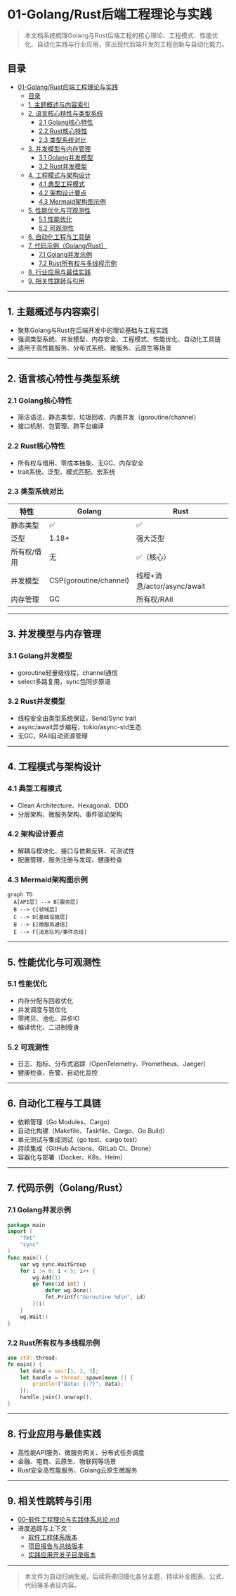 # 01-Golang/Rust后端工程理论与实践

> 本文档系统梳理Golang与Rust后端工程的核心理论、工程模式、性能优化、自动化实践与行业应用，突出现代后端开发的工程创新与自动化能力。

## 目录

- [01-Golang/Rust后端工程理论与实践](#01-golangrust后端工程理论与实践)
  - [目录](#目录)
  - [1. 主题概述与内容索引](#1-主题概述与内容索引)
  - [2. 语言核心特性与类型系统](#2-语言核心特性与类型系统)
    - [2.1 Golang核心特性](#21-golang核心特性)
    - [2.2 Rust核心特性](#22-rust核心特性)
    - [2.3 类型系统对比](#23-类型系统对比)
  - [3. 并发模型与内存管理](#3-并发模型与内存管理)
    - [3.1 Golang并发模型](#31-golang并发模型)
    - [3.2 Rust并发模型](#32-rust并发模型)
  - [4. 工程模式与架构设计](#4-工程模式与架构设计)
    - [4.1 典型工程模式](#41-典型工程模式)
    - [4.2 架构设计要点](#42-架构设计要点)
    - [4.3 Mermaid架构图示例](#43-mermaid架构图示例)
  - [5. 性能优化与可观测性](#5-性能优化与可观测性)
    - [5.1 性能优化](#51-性能优化)
    - [5.2 可观测性](#52-可观测性)
  - [6. 自动化工程与工具链](#6-自动化工程与工具链)
  - [7. 代码示例（Golang/Rust）](#7-代码示例golangrust)
    - [7.1 Golang并发示例](#71-golang并发示例)
    - [7.2 Rust所有权与多线程示例](#72-rust所有权与多线程示例)
  - [8. 行业应用与最佳实践](#8-行业应用与最佳实践)
  - [9. 相关性跳转与引用](#9-相关性跳转与引用)

---

## 1. 主题概述与内容索引

- 聚焦Golang与Rust在后端开发中的理论基础与工程实践
- 强调类型系统、并发模型、内存安全、工程模式、性能优化、自动化工具链
- 适用于高性能服务、分布式系统、微服务、云原生等场景

---

## 2. 语言核心特性与类型系统

### 2.1 Golang核心特性

- 简洁语法、静态类型、垃圾回收、内置并发（goroutine/channel）
- 接口机制、包管理、跨平台编译

### 2.2 Rust核心特性

- 所有权与借用、零成本抽象、无GC、内存安全
- trait系统、泛型、模式匹配、宏系统

### 2.3 类型系统对比

| 特性         | Golang                | Rust                        |
|--------------|-----------------------|-----------------------------|
| 静态类型     | ✅                    | ✅                          |
| 泛型         | 1.18+                 | 强大泛型                    |
| 所有权/借用  | 无                    | ✅（核心）                  |
| 并发模型     | CSP(goroutine/channel)| 线程+消息/actor/async/await |
| 内存管理     | GC                    | 所有权/RAII                 |

---

## 3. 并发模型与内存管理

### 3.1 Golang并发模型

- goroutine轻量级线程，channel通信
- select多路复用，sync包同步原语

### 3.2 Rust并发模型

- 线程安全由类型系统保证，Send/Sync trait
- async/await异步编程，tokio/async-std生态
- 无GC，RAII自动资源管理

---

## 4. 工程模式与架构设计

### 4.1 典型工程模式

- Clean Architecture、Hexagonal、DDD
- 分层架构、微服务架构、事件驱动架构

### 4.2 架构设计要点

- 解耦与模块化、接口与依赖反转、可测试性
- 配置管理、服务注册与发现、健康检查

### 4.3 Mermaid架构图示例

```mermaid
graph TD
  A[API层] --> B[服务层]
  B --> C[领域层]
  C --> D[基础设施层]
  B --> E[微服务通信]
  E --> F[消息队列/事件总线]
```

---

## 5. 性能优化与可观测性

### 5.1 性能优化

- 内存分配与回收优化
- 并发调度与锁优化
- 零拷贝、池化、异步IO
- 编译优化、二进制瘦身

### 5.2 可观测性

- 日志、指标、分布式追踪（OpenTelemetry、Prometheus、Jaeger）
- 健康检查、告警、自动化监控

---

## 6. 自动化工程与工具链

- 依赖管理（Go Modules、Cargo）
- 自动化构建（Makefile、Taskfile、Cargo、Go Build）
- 单元测试与集成测试（go test、cargo test）
- 持续集成（GitHub Actions、GitLab CI、Drone）
- 容器化与部署（Docker、K8s、Helm）

---

## 7. 代码示例（Golang/Rust）

### 7.1 Golang并发示例

```go
package main
import (
    "fmt"
    "sync"
)
func main() {
    var wg sync.WaitGroup
    for i := 0; i < 5; i++ {
        wg.Add(1)
        go func(id int) {
            defer wg.Done()
            fmt.Printf("Goroutine %d\n", id)
        }(i)
    }
    wg.Wait()
}
```

### 7.2 Rust所有权与多线程示例

```rust
use std::thread;
fn main() {
    let data = vec![1, 2, 3];
    let handle = thread::spawn(move || {
        println!("Data: {:?}", data);
    });
    handle.join().unwrap();
}
```

---

## 8. 行业应用与最佳实践

- 高性能API服务、微服务网关、分布式任务调度
- 金融、电商、云原生、物联网等场景
- Rust安全高性能服务、Golang云原生微服务

---

## 9. 相关性跳转与引用

- [00-软件工程理论与实践体系总论.md](00-软件工程理论与实践体系总论.md)
- 进度追踪与上下文：
  - [软件工程体系版本](进度追踪与上下文.md)
  - [项目报告与总结版本](../13-项目报告与总结/进度追踪与上下文.md)
  - [实践应用开发子目录版本](../08-实践应用开发/软件工程理论与实践体系/进度追踪与上下文.md)

---

> 本文件为自动归纳生成，后续将递归细化各分主题，持续补全图表、公式、代码等多表征内容。
